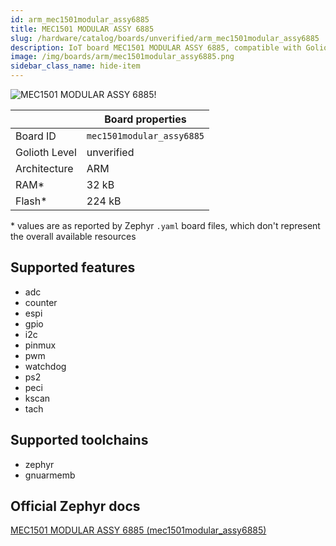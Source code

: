 ```yaml
---
id: arm_mec1501modular_assy6885
title: MEC1501 MODULAR ASSY 6885
slug: /hardware/catalog/boards/unverified/arm_mec1501modular_assy6885
description: IoT board MEC1501 MODULAR ASSY 6885, compatible with Golioth at unverified level.
image: /img/boards/arm/mec1501modular_assy6885.png
sidebar_class_name: hide-item
---
```


[//]: # (This is an auto-generated file, do not edit! Changes to it will be lost upon re-generation)

![MEC1501 MODULAR ASSY 6885!](/img/boards/arm/mec1501modular_assy6885.png "MEC1501 MODULAR ASSY 6885")

|                | Board properties     |
| -------------  | -------------------- |
| Board ID       | `mec1501modular_assy6885` |
| Golioth Level  | unverified       |
| Architecture   | ARM |
| RAM*           | 32 kB |
| Flash*         | 224 kB |

\* values are as reported by Zephyr `.yaml` board files, which don't represent the overall available resources



## Supported features

* adc
* counter
* espi
* gpio
* i2c
* pinmux
* pwm
* watchdog
* ps2
* peci
* kscan
* tach

## Supported toolchains

* zephyr
* gnuarmemb

## Official Zephyr docs

[MEC1501 MODULAR ASSY 6885 (mec1501modular_assy6885)](https://docs.zephyrproject.org/latest/boards/arm/mec1501modular_assy6885/doc/index.html)
